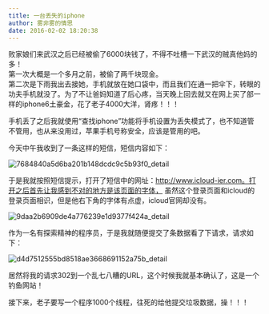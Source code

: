 ```yaml
---
title: 一台丢失的iphone
author: 雾非雾的情思
date: 2016-02-02 18:20:38
---
```

败家娘们来武汉之后已经被偷了6000块钱了，不得不吐槽一下武汉的贼真他妈的多！  
第一次大概是一个多月之前，被偷了两千块现金。  
第二次是下雨我出去接她，手机就放在她口袋中，而且我们在通一把伞下，转眼的功夫手机就没了。为了不让爸妈知道了后心疼，当天晚上回去就又在网上买了部一样的iphone6土豪金，花了老子4000大洋，肾疼！！！  
  
手机丢了之后我就使用“查找iphone”功能将手机设置为丢失模式了，也不知道管不管用，也从来没用过，苹果手机号称安全，应该是管用的吧。  


今天中午我收到了一条这样的短信，短信内容如下：

![7684840a5d6ba201b148dcdc9c5b93f0_detail][]

于是我就按照短信提示，打开了短信中的网址：http://www.icloud-ier.com。打开之后首先让我感到不对的地方是该页面的字体， 虽然这个登录页面和icloud的登录页面相识，但是他右下角的字体有点虚，icloud官网却没有。

![9daa2b6909de4a776239e1d9377f424a_detail][]

作为一名有探索精神的程序员，于是我就随便提交了条数据看了下请求，请求如下：

![d4d7512555bd8518ae3668691152a75b_detail][]

居然将我的请求302到一个乱七八糟的URL，这个时候我就基本确认了，这是一个钓鱼网站！

接下来，老子要写一个程序1000个线程，往死的给他提交垃圾数据，操！！！


[7684840a5d6ba201b148dcdc9c5b93f0_detail]: http://qiniu.mnclub.club/7684840a5d6ba201b148dcdc9c5b93f0!detail
[9daa2b6909de4a776239e1d9377f424a_detail]: http://qiniu.mnclub.club/9daa2b6909de4a776239e1d9377f424a!detail
[d4d7512555bd8518ae3668691152a75b_detail]: http://qiniu.mnclub.club/d4d7512555bd8518ae3668691152a75b!detail